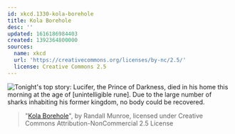 ```yaml
---
id: xkcd.1330-kola-borehole
title: Kola Borehole
desc: ''
updated: 1616186984403
created: 1392364800000
sources:
  name: xkcd
  url: 'https://creativecommons.org/licenses/by-nc/2.5/'
  license: Creative Commons 2.5
---
```

![Tonight's top story: Lucifer, the Prince of Darkness, died in his home this morning at the age of \[unintelligible rune\]. Due to the large number of sharks inhabiting his former kingdom, no body could be recovered.](https://imgs.xkcd.com/comics/kola_borehole.png)
> "[Kola Borehole](https://xkcd.com/1330/)", by Randall Munroe, licensed under Creative Commons Attribution-NonCommercial 2.5 License
